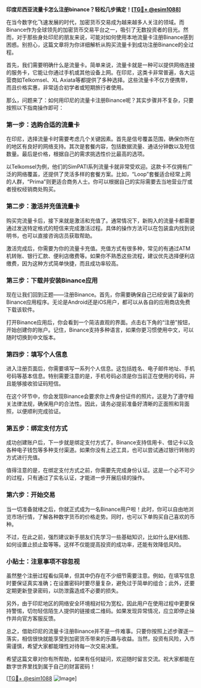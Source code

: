 **印度尼西亚流量卡怎么注册binance？轻松几步搞定！[[TG💪+ @esim1088](https://t.me/s/esim1088)]**

在当今数字化飞速发展的时代，加密货币交易成为越来越多人关注的领域。而Binance作为全球领先的加密货币交易平台之一，吸引了无数投资者的目光。然而，对于那些身处印尼的朋友来说，可能对如何使用本地流量卡注册Binance感到困惑。别担心，这篇文章将为你详细解析从购买流量卡到成功注册Binance的全过程。

首先，我们需要明确什么是流量卡。简单来说，流量卡就是一种可以提供网络连接的服务卡，它能让你通过手机或其他设备上网。在印尼，这类卡非常普遍，各大运营商如Telkomsel、XL Axiata等都提供了多种选择。这些流量卡不仅方便携带，而且价格实惠，非常适合初学者或短期旅行者使用。

那么，问题来了：如何用印尼的流量卡注册Binance呢？其实步骤并不复杂，只要按照以下指南操作即可：

### 第一步：选购合适的流量卡

在印尼，选择流量卡时需要考虑几个关键因素。首先是信号覆盖范围，确保你所在的地区有良好的网络支持。其次是套餐内容，包括数据流量、通话分钟数以及短信数量。最后是价格，根据自己的需求挑选性价比最高的选项。

以Telkomsel为例，他们的SimPATI系列流量卡就非常受欢迎。这款卡不仅拥有广泛的网络覆盖，还提供了灵活多样的套餐方案。比如，“Loop”套餐适合经常上网的人群，“Prima”则更适合商务人士。你可以根据自己的实际需要去当地营业厅或者授权经销商处购买。

### 第二步：激活并充值流量卡

购买完流量卡后，接下来就是激活和充值了。通常情况下，新购入的流量卡都需要通过发送特定格式的短信来完成激活过程。具体的操作方法可以在包装盒内找到说明书，也可以直接咨询店员获取帮助。

激活完成后，你需要为你的流量卡充值。充值方式有很多种，常见的有通过ATM机转账、银行汇款、便利店缴费等。如果你不熟悉这些流程，建议优先选择便利店缴费，因为这种方式简单快捷，而且成功率较高。

### 第三步：下载并安装Binance应用

现在让我们回到正题——注册Binance。首先，你需要确保自己已经安装了最新的Binance应用程序。无论是Android还是iOS用户，都可以从各自的应用商店免费下载该软件。

打开Binance应用后，你会看到一个简洁直观的界面。点击右下角的“注册”按钮，开始创建你的账户。记住，Binance支持多种语言，如果你更习惯使用中文，可以随时切换到中文版本。

### 第四步：填写个人信息

进入注册页面后，你需要填写一系列个人信息。这包括姓名、电子邮件地址、手机号码等基本信息。特别需要注意的是，手机号码必须是你当前正在使用的号码，并且能够接收验证码短信。

在这个环节中，你会发现Binance会要求你上传身份证件的照片。这是为了遵守相关法律法规，确保用户的合法性。因此，请务必提前准备好清晰的正面照和背面照，以便顺利完成验证。

### 第五步：绑定支付方式

成功创建账户后，下一步就是绑定支付方式了。Binance支持信用卡、借记卡以及各种电子钱包等多种支付渠道。如果你没有上述工具，也可以尝试通过银行转账的方式进行充值。

值得注意的是，在绑定支付方式之前，你需要先完成身份认证。这是一个必不可少的过程，只有通过了实名认证，才能进一步开展后续的操作。

### 第六步：开始交易

当一切准备就绪之后，你就正式成为一名Binance用户啦！此时，你可以自由地浏览市场行情，了解各种数字货币的价格走势。同时，也可以下单购买自己喜欢的币种。

不过，在此之前，强烈建议新手朋友们先学习一些基础知识，比如什么是K线图、如何设置止损止盈等等。这样不仅能提高投资的成功率，还能有效降低风险。

### 小贴士：注意事项不容忽视

虽然整个注册过程看似简单，但其中仍存在不少细节需要注意。例如，在填写信息时要保证真实准确；在设置密码时要尽量复杂，避免过于简单的组合；此外，还要定期更新登录密码，以防泄露造成不必要的损失。

另外，由于印尼地区的网络安全环境相对较为宽松，因此用户在使用过程中更要保持警惕，切勿轻信陌生人提供的链接或二维码。如果发现异常情况，应立即停止操作并向官方客服反馈。

总之，借助印尼的流量卡注册Binance并不是一件难事。只要你按照上述步骤逐一落实，相信很快就能享受到加密货币带来的乐趣与收益。当然，投资有风险，入市需谨慎，希望大家都能理性对待每一次交易决策。

希望这篇文章对你有所帮助，如果有任何疑问，欢迎随时留言交流。祝大家都能在数字世界里找到属于自己的财富密码！

[[TG💪+ @esim1088](https://t.me/s/esim1088) ![Image](https://i.postimg.cc/4NQfJmqS/Snipaste-2025-05-13-00-14-12.png)]